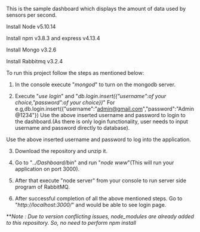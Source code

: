 This is the sample dashboard which displays the amount of data used by sensors per second.

Install Node v5.10.14

Install npm v3.8.3 and express v4.13.4

Install Mongo v3.2.6

Install Rabbitmq v3.2.4



To run this project follow the steps as mentioned below:

1) In the console execute "*mongod*" to turn on the mongodb server.

2) Execute "*use login*" and
"*db.login.insert({"username":of your choice,"password":of your choice})*" For e.g,db.login.insert({"username":"admin@gmail.com","password":"Admin@1234"})
Use the above inserted username and password to login to the dashboard.(As there is only login functionality, user needs to input username and password directly to database).

Use the above inserted username and password to log into the application.

3) Download the repository and unzip it.

4) Go to "*../Dashboard/bin*" and run "*node www*"(This will run your application on port 3000). 

5) After that execute "node server" from your console to run server side program of RabbitMQ.

6) After successful completion of all the above mentioned steps. Go to "*http://localhost:3000/*" and would be able to see login page.

***Note : Due to version conflicting issues, node_modules are already added to this repository. So, no need to perform npm install*